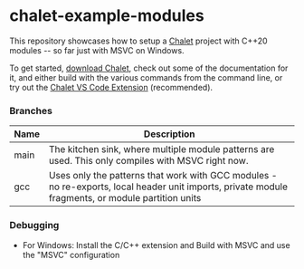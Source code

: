# chalet-example-modules

This repository showcases how to setup a [Chalet](https://www.chalet-work.space) project with C++20 modules -- so far just with MSVC on Windows. 

To get started, [download Chalet](https://www.chalet-work.space/download), check out some of the documentation for it, and either build with the various commands from the command line, or try out the [Chalet VS Code Extension](https://marketplace.visualstudio.com/items?itemName=chalet-org.vscode-chalet) (recommended).


### Branches

| Name | Description |
| ---- | ----------- |
| main | The kitchen sink, where multiple module patterns are used. This only compiles with MSVC right now. |
| gcc | Uses only the patterns that work with GCC modules - no re-exports, local header unit imports, private module fragments, or module partition units |

### Debugging

* For Windows: Install the C/C++ extension and Build with MSVC and use the "MSVC" configuration
